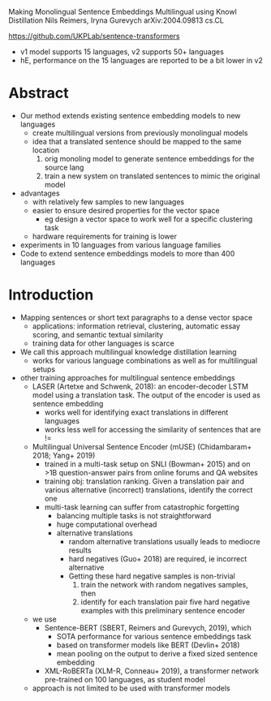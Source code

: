 Making Monolingual Sentence Embeddings Multilingual using Knowl Distillation
Nils Reimers, Iryna Gurevych
arXiv:2004.09813 cs.CL

https://github.com/UKPLab/sentence-transformers
* v1 model supports 15 languages, v2 supports 50+ languages
* hE, performance on the 15 languages are reported to be a bit lower in v2

# Abstract

* Our method extends existing sentence embedding models to new languages
  * create multilingual versions from previously monolingual models
  * idea that a translated sentence should be mapped to the same location
    1. orig monoling model to generate sentence embeddings for the source lang
    2. train a new system on translated sentences to mimic the original model
* advantages
  * with relatively few samples to new languages
  * easier to ensure desired properties for the vector space
    * eg design a vector space to work well for a specific clustering task
  * hardware requirements for training is lower
* experiments in 10 languages from various language families
* Code to extend sentence embeddings models to more than 400 languages

# Introduction

* Mapping sentences or short text paragraphs to a dense vector space
  * applications: information retrieval, clustering, automatic essay scoring,
    and semantic textual similarity
  * training data for other languages is scarce
* We call this approach multilingual knowledge distillation learning
  * works for various language combinations as well as for multilingual setups
* other training approaches for multilingual sentence embeddings
  * LASER (Artetxe and Schwenk, 2018): an encoder-decoder LSTM model using a
    translation task. The output of the encoder is used as sentence embedding
    * works well for identifying exact translations in different languages
    * works less well for accessing the similarity of sentences that are !=
  * Multilingual Universal Sentence Encoder (mUSE)
    (Chidambaram+ 2018; Yang+ 2019)
    * trained in a multi-task setup on SNLI (Bowman+ 2015) and
      on >1B question-answer pairs from online forums and QA websites
    * training obj: translation ranking. Given a translation pair and various
      alternative (incorrect) translations, identify the correct one
    * multi-task learning can suffer from catastrophic forgetting
      * balancing multiple tasks is not straightforward
      * huge computational overhead
      * alternative translations
        * random alternative translations usually leads to mediocre results
        * hard negatives (Guo+ 2018) are required, ie incorrect alternative
        * Getting these hard negative samples is non-trivial
          1. train the network with random negatives samples, then
          2. identify for each translation pair five hard negative examples
             with this preliminary sentence encoder
  * we use
    * Sentence-BERT (SBERT, Reimers and Gurevych, 2019), which
      * SOTA performance for various sentence embeddings task
      * based on transformer models like BERT (Devlin+ 2018)
      * mean pooling on the output to derive a fixed sized sentence embedding
    * XML-RoBERTa (XLM-R, Conneau+ 2019), a transformer network pre-trained on
      100 languages, as student model
  * approach is not limited to be used with transformer models
